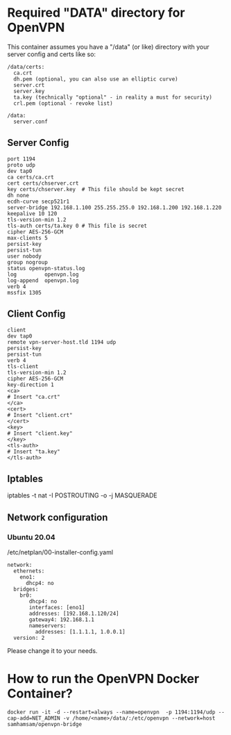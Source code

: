 # Required "DATA" directory for OpenVPN

This container assumes you have a "/data" (or like) directory with your server config and certs like so:

```
/data/certs:
  ca.crt
  dh.pem (optional, you can also use an elliptic curve)
  server.crt
  server.key
  ta.key (technically "optional" - in reality a must for security)
  crl.pem (optional - revoke list)

/data:
  server.conf
```


## Server Config
```
port 1194
proto udp
dev tap0
ca certs/ca.crt
cert certs/chserver.crt
key certs/chserver.key  # This file should be kept secret
dh none
ecdh-curve secp521r1
server-bridge 192.168.1.100 255.255.255.0 192.168.1.200 192.168.1.220
keepalive 10 120
tls-version-min 1.2
tls-auth certs/ta.key 0 # This file is secret
cipher AES-256-GCM
max-clients 5
persist-key
persist-tun
user nobody
group nogroup
status openvpn-status.log
log         openvpn.log
log-append  openvpn.log
verb 4
mssfix 1305
```


## Client Config
```
client
dev tap0
remote vpn-server-host.tld 1194 udp
persist-key
persist-tun
verb 4
tls-client
tls-version-min 1.2
cipher AES-256-GCM
key-direction 1
<ca>
# Insert "ca.crt"
</ca>
<cert>
# Insert "client.crt"
</cert>
<key>
# Insert "client.key"
</key>
<tls-auth>
# Insert "ta.key"
</tls-auth>
```

## Iptables
iptables -t nat -I POSTROUTING -o <eth> -j MASQUERADE


## Network configuration
### Ubuntu 20.04
/etc/netplan/00-installer-config.yaml
```
network:
  ethernets:
    eno1:
      dhcp4: no
  bridges:
    br0:
       dhcp4: no
       interfaces: [eno1]
       addresses: [192.168.1.120/24]
       gateway4: 192.168.1.1
       nameservers:
         addresses: [1.1.1.1, 1.0.0.1]
  version: 2
```
Please change it to your needs.

# How to run the OpenVPN Docker Container?
```
docker run -it -d --restart=always --name=openvpn  -p 1194:1194/udp --cap-add=NET_ADMIN -v /home/<name>/data/:/etc/openvpn --network=host samhamsam/openvpn-bridge
```

